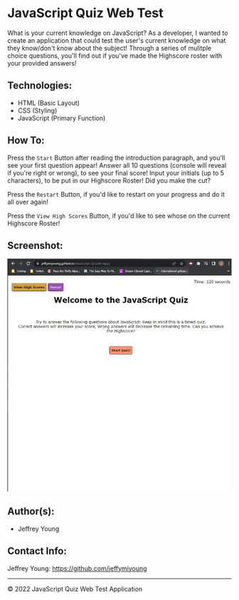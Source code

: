 # JavaScript Quiz Web Test
What is your current knowledge on JavaScript? As a developer, I wanted to create an application that could test the user's current knowledge on what they know/don't know about the subject! Through a series of mulitple choice questions, you'll find out if you've made the Highscore roster with your provided answers!

## Technologies:
* HTML (Basic Layout)
* CSS (Styling)
* JavaScript (Primary Function)

## How To:
Press the `Start` Button after reading the introduction paragraph, and you'll see your first question appear! Answer all 10 questions (console will reveal if you're right or wrong), to see your final score! Input your initials (up to 5 characters), to be put in our Highscore Roster! Did you make the cut?

Press the `Restart` Button, if you'd like to restart on your progress and do it all over again!

Press the `View High Scores` Button, if you'd like to see whose on the current Highscore Roster!

## Screenshot:
![This is the starting screen for the JavaScript Quiz Web Test Application](./assets/images/screenshot.JPG)


## Author(s):
* Jeffrey Young

## Contact Info:
Jeffrey Young: https://github.com/jeffymiyoung

---
© 2022 JavaScript Quiz Web Test Application
